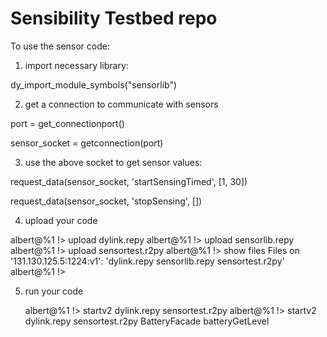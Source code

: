 Sensibility Testbed repo
======

To use the sensor code:

1. import necessary library:

  dy_import_module_symbols("sensorlib")

2. get a connection to communicate with sensors
  
  port = get_connectionport()
  
  sensor_socket = getconnection(port)

3. use the above socket to get sensor values:

  request_data(sensor_socket, 'startSensingTimed', [1, 30])
  
  request_data(sensor_socket, 'stopSensing', [])

4. upload your code

  albert@%1 !> upload dylink.repy
  albert@%1 !> upload sensorlib.repy 
  albert@%1 !> upload sensortest.r2py
  albert@%1 !> show files
  Files on '131.130.125.5:1224:v1': 'dylink.repy sensorlib.repy sensortest.r2py'
  albert@%1 !>

5. run your code

   albert@%1 !> startv2 dylink.repy sensortest.r2py 
   albert@%1 !> startv2 dylink.repy sensortest.r2py BatteryFacade batteryGetLevel
